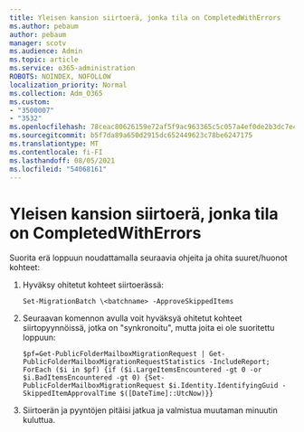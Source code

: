 ```yaml
---
title: Yleisen kansion siirtoerä, jonka tila on CompletedWithErrors
ms.author: pebaum
author: pebaum
manager: scotv
ms.audience: Admin
ms.topic: article
ms.service: o365-administration
ROBOTS: NOINDEX, NOFOLLOW
localization_priority: Normal
ms.collection: Adm_O365
ms.custom:
- "3500007"
- "3532"
ms.openlocfilehash: 78ceac80626159e72af5f9ac963365c5c057a4ef0de2b3dc7e4cde5e5cc155e5
ms.sourcegitcommit: b5f7da89a650d2915dc652449623c78be6247175
ms.translationtype: MT
ms.contentlocale: fi-FI
ms.lasthandoff: 08/05/2021
ms.locfileid: "54068161"
---
```

# <a name="for-public-folder-migration-batch-with-completedwitherrors-status"></a>Yleisen kansion siirtoerä, jonka tila on CompletedWithErrors

Suorita erä loppuun noudattamalla seuraavia ohjeita ja ohita suuret/huonot kohteet: 
1. Hyväksy ohitetut kohteet siirtoerässä:

    `Set-MigrationBatch \<batchname> -ApproveSkippedItems` 
2. Seuraavan komennon avulla voit hyväksyä ohitetut kohteet siirtopyynnöissä, jotka on "synkronoitu", mutta joita ei ole suoritettu loppuun:

    `$pf=Get-PublicFolderMailboxMigrationRequest | Get-PublicFolderMailboxMigrationRequestStatistics -IncludeReport; ForEach ($i in $pf) {if ($i.LargeItemsEncountered -gt 0 -or $i.BadItemsEncountered -gt 0) {Set-PublicFolderMailboxMigrationRequest $i.Identity.IdentifyingGuid -SkippedItemApprovalTime $([DateTime]::UtcNow)}}`
3. Siirtoerän ja pyyntöjen pitäisi jatkua ja valmistua muutaman minuutin kuluttua.

